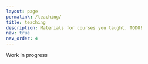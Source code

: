 ```yaml
---
layout: page
permalink: /teaching/
title: teaching
description: Materials for courses you taught. TODO!
nav: true
nav_order: 4
---
```


Work in progress

<!-- 
For now, this page is assumed to be a static description of your courses. You can convert it to a collection similar to `_projects/` so that you can have a dedicated page for each course.

Organize your courses by years, topics, or universities, however you like!
 -->